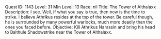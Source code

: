 Quest ID: 1143
Level: 31
Min Level: 13
Race: nil
Title: The Tower of Althalaxx
Description: I see. Well, if what you say is true, then now is the time to strike. I believe Athrikus resides at the top of the tower. Be careful though, he is surrounded by many powerful warlocks, much more deadly than the ones you faced before.
Objective: Kill Athrikus Narassin and bring his head to Balthule Shadowstrike near the Tower of Althalaxx.
